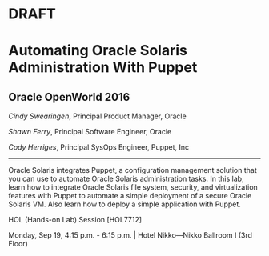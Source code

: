 # DRAFT

# Automating Oracle Solaris Administration With Puppet

## Oracle OpenWorld 2016

_Cindy Swearingen_, Principal Product Manager, Oracle

_Shawn Ferry_, Principal Software Engineer, Oracle

_Cody Herriges_, Principal SysOps Engineer, Puppet, Inc



---



Oracle Solaris integrates Puppet, a configuration management solution that you
can use to automate Oracle Solaris administration tasks. In this lab, learn how
to integrate Oracle Solaris file system, security, and virtualization features
with Puppet to automate a simple deployment of a secure Oracle Solaris VM. Also
learn how to deploy a simple application with Puppet.

HOL (Hands-on Lab) Session [HOL7712]

Monday, Sep 19, 4:15 p.m. - 6:15 p.m. | Hotel Nikko—Nikko Ballroom I (3rd Floor)

